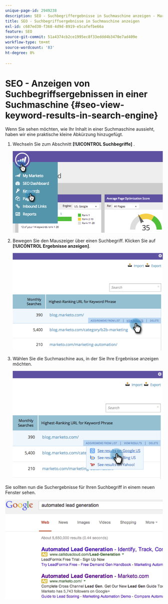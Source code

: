 ```yaml
---
unique-page-id: 2949238
description: SEO - Suchbegriffergebnisse in Suchmaschine anzeigen - Marketo-Dokumente - Produktdokumentation
title: SEO - Suchbegriffsergebnisse in Suchmaschine anzeigen
exl-id: c687ed30-f368-4d9d-8919-e5cafefbe66a
feature: SEO
source-git-commit: 51a4374cb2ce1995ec8f33eddd4b3470e7ad409e
workflow-type: tm+mt
source-wordcount: '83'
ht-degree: 0%

---
```


# SEO - Anzeigen von Suchbegriffsergebnissen in einer Suchmaschine {#seo-view-keyword-results-in-search-engine}

Wenn Sie sehen möchten, wie Ihr Inhalt in einer Suchmaschine aussieht, haben wir eine praktische kleine Abkürzung hinzugefügt.

1. Wechseln Sie zum Abschnitt **[!UICONTROL Suchbegriffe]** .

   ![](assets/image2014-9-18-13-3a33-3a58.png)

1. Bewegen Sie den Mauszeiger über einen Suchbegriff. Klicken Sie auf **[!UICONTROL Ergebnisse anzeigen]**.

   ![](assets/image2014-9-18-13-3a34-3a2.png)

1. Wählen Sie die Suchmaschine aus, in der Sie Ihre Ergebnisse anzeigen möchten.

   ![](assets/image2014-9-18-13-3a34-3a16.png)

Sie sollten nun die Suchergebnisse für Ihren Suchbegriff in einem neuen Fenster sehen.

![](assets/image2014-9-18-13-3a34-3a24.png)
